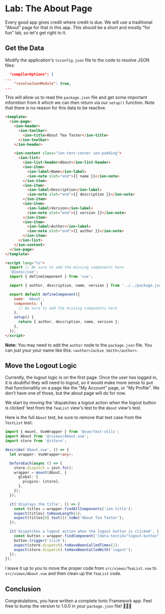 # Lab: The About Page

Every good app gives credit where credit is due. We will use a traditional "About" page for that in this app. This should be a short and mostly "for fun" lab, so let's get right to it.

## Get the Data

Modify the application's `tsconfig.json` file to the code to resolve JSON files:

```json
  "compilerOptions": {
...
    "resolveJsonModule": true,
...
```

This will allow us to read the `package.json` file and get some important informtion from it which we can then return via our `setup()` function. Note that there is no reason for this data to be reactive.

```html
<template>
  <ion-page>
    <ion-header>
      <ion-toolbar>
        <ion-title>About Tea Taster</ion-title>
      </ion-toolbar>
    </ion-header>

    <ion-content class="ion-text-center ion-padding">
      <ion-list>
        <ion-list-header>About</ion-list-header>
        <ion-item>
          <ion-label>Name</ion-label>
          <ion-note slot="end">{{ name }}</ion-note>
        </ion-item>
        <ion-item>
          <ion-label>Description</ion-label>
          <ion-note slot="end">{{ description }}</ion-note>
        </ion-item>
        <ion-item>
          <ion-label>Version</ion-label>
          <ion-note slot="end">{{ version }}</ion-note>
        </ion-item>
        <ion-item>
          <ion-label>Author</ion-label>
          <ion-note slot="end">{{ author }}</ion-note>
        </ion-item>
      </ion-list>
    </ion-content>
  </ion-page>
</template>

<script lang="ts">
  import // Be sure to add the missing components here
  '@ionic/vue';
  import { defineComponent } from 'vue';

  import { author, description, name, version } from '../../package.json';

  export default defineComponent({
    name: 'About',
    components: {
      // Be sure to add the missing components here
    },
    setup() {
      return { author, description, name, version };
    },
  });
</script>
```

**Note:** You may need to add the `author` node to the `package.json` file. You can just your your name like this: `<author>Jackie Smith</author>`.

## Move the Logout Logic

Currently, the logout logic is on the first page. Once the user has logged in, it is doubtful they will need to logout, so it would make more sense to put that functionallity on a page like the "My Account" page, or "My Profile". We don't have one of those, but the about page will do for now.

We start by moving the 'dispatches a logout action when the logout button is clicked' test from the `TeaList` view's test to the `About` view's test.

Here is the full `About` test, be sure to remove that test case from the `TestList` test:

```typescript
import { mount, VueWrapper } from '@vue/test-utils';
import About from '@/views/About.vue';
import store from '@/store';

describe('About.vue', () => {
  let wrapper: VueWrapper<any>;

  beforeEach(async () => {
    store.dispatch = jest.fn();
    wrapper = mount(About, {
      global: {
        plugins: [store],
      },
    });
  });

  it('displays the title', () => {
    const titles = wrapper.findAllComponents('ion-title');
    expect(titles).toHaveLength(1);
    expect(titles[0].text()).toBe('About Tea Taster');
  });

  it('dispatches a logout action when the logout button is clicked', () => {
    const button = wrapper.findComponent('[data-testid="logout-button"]');
    button.trigger('click');
    expect(store.dispatch).toHaveBeenCalledTimes(1);
    expect(store.dispatch).toHaveBeenCalledWith('logout');
  });
});
```

I leave it up to you to move the proper code from `src/views/TeaList.vue` to `src/views/About.vue` and then clean up the `TeaList` code.

## Conclusion

Congratulations, you have written a complete Ionic Framework app. Feel free to bump the version to 1.0.0 in your `package.json` file! 🥳🎉🤓
